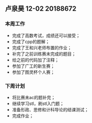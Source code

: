 ## 卢泉昊 12-02 20188672

### 本周工作

- 完成了高数考试，成绩还可以接受；
- 完成了cpp的题解；
- 完成了王和兴老师布置的作业；
- 补完了之前训练赛未完成的题目；
- 给之前的代码加了注释；
- 参加了广工的新生赛；
- 参加了图灵杯个人赛；

### 下周计划

- 将比赛未ac的题补完；
- 继续学习stl，刷stl入门题；
- 准备形政、思修和计科导论的结课测试；
- 完成作业；
